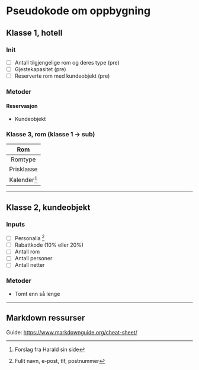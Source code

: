 # Pseudokode om oppbygning

## Klasse 1, hotell
### Init
- [ ] Antall tilgjengelige rom og deres type (pre)
- [ ] Gjestekapasitet (pre)
- [ ] Reserverte rom med kundeobjekt (pre)

### Metoder
#### Reservasjon
- Kundeobjekt

### Klasse 3, rom (klasse 1 -> sub)
| **Rom** |
| :-: |
| Romtype |
| Prisklasse |
| Kalender[^1] |

[^1]: Forslag fra Harald sin side

---

## Klasse 2, kundeobjekt
### Inputs
- [ ] Personalia [^2]
- [ ] Rabattkode (10% eller 20%)
- [ ] Antall rom
- [ ] Antall personer
- [ ] Antall netter

[^2]: Fullt navn, e-post, tlf, postnummer

### Metoder
- Tomt enn så lenge

---

## Markdown ressurser
Guide: https://www.markdownguide.org/cheat-sheet/
